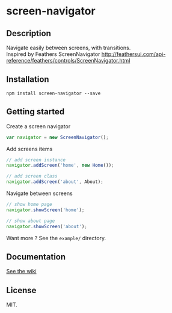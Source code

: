 # screen-navigator



## Description  

Navigate easily between screens, with transitions.  
Inspired by Feathers ScreenNavigator http://feathersui.com/api-reference/feathers/controls/ScreenNavigator.html
  
 
  
## Installation

`npm install screen-navigator --save`  



## Getting started

Create a screen navigator
```javascript
var navigator = new ScreenNavigator();
```

Add screens items
```javascript
// add screen instance
navigator.addScreen('home', new Home());

// add screen class
navigator.addScreen('about', About);
```

Navigate between screens
```javascript
// show home page
navigator.showScreen('home');

// show about page
navigator.showScreen('about');
```

Want more ? See the `example/` directory.


## Documentation

[See the wiki](https://github.com/manuelodelain/screen-navigator/wiki)


## License

MIT.
